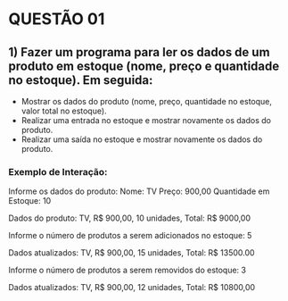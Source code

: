 # QUESTÃO 01

## 1) Fazer  um  programa  para  ler  os  dados  de  um  produto  em  estoque  (nome,  preço  e quantidade no estoque). Em seguida:

- Mostrar os dados do produto (nome, preço, quantidade no estoque, valor total no estoque). 
- Realizar uma entrada no estoque e mostrar novamente os dados do produto. 
- Realizar uma saída no estoque e mostrar novamente os dados do produto. 
 
### Exemplo de Interação: 
Informe os dados do produto: 
Nome: TV 
Preço: 900,00 
Quantidade em Estoque: 10 
 
Dados do produto: TV, R$ 900,00, 10 unidades, Total: R$ 9000,00 
 
Informe o número de produtos a serem adicionados no estoque: 5 
 
Dados atualizados: TV, R$ 900,00, 15 unidades, Total: R$ 13500.00 
 
Informe o número de produtos a serem removidos do estoque: 3 
 
Dados atualizados: TV, R$ 900,00, 12 unidades, Total: R$ 10800,00